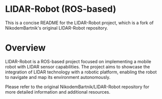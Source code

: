 # LIDAR-Robot (ROS-based)

This is a concise README for the LIDAR-Robot project, which is a fork of NikodemBartnik's original LIDAR-Robot repository.

# Overview
LIDAR-Robot is a ROS-based project focused on implementing a mobile robot with LIDAR sensor capabilities. The project aims to showcase the integration of LIDAR technology with a robotic platform, enabling the robot to navigate and map its environment autonomously.

Please refer to the original NikodemBartnik/LIDAR-Robot repository for more detailed information and additional resources.





